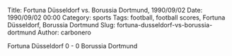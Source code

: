 Title: Fortuna Düsseldorf vs. Borussia Dortmund, 1990/09/02
Date: 1990/09/02 00:00
Category: sports
Tags: football, football scores, Fortuna Düsseldorf, Borussia Dortmund
Slug: fortuna-dusseldorf-vs-borussia-dortmund
Author: carbonero


Fortuna Düsseldorf 0 - 0 Borussia Dortmund
